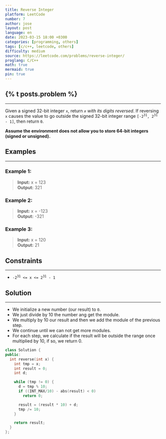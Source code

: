 ```yaml
---
title: Reverse Integer
platform: LeetCode
number: 7
author: jose
layout: post
language: en
date: 2023-03-15 18:00 +0300
categories: [programming, others]
tags: [c/c++, leetcode, others]
difficulty: medium
source: https://leetcode.com/problems/reverse-integer/
proglang: C/C++
math: true
mermaid: true
pin: true
---
```

## {% t posts.problem %}
---
Given a signed 32-bit integer `x`, return *`x` with its digits reversed*. If reversing `x` causes the value to go outside the signed 32-bit integer range <code>[-2<sup>31</sup>, 2<sup>31</sup> - 1]</code>, then return `0`.  

**Assume the environment does not allow you to store 64-bit integers (signed or unsigned).**  

## Examples
---
### **Example 1:**  
>**Input:** x = 123  
>**Output:** 321  
  
### **Example 2:**  
>**Input:** x = -123  
>**Output:** -321  

### **Example 3:**  
>**Input:** x = 120  
>**Output:** 21  

## Constraints
---
- <code>-2<sup>31</sup> <= x <= 2<sup>31</sup> - 1</code>

## Solution
---
- We initialize a new number (our result) to `0`.
- We just divide by 10 the number ang get the module.
- We multiply by 10 our result and then we add the module of the previous step.
- We continue until we can not get more modules.
- For each step, we calculate if the result will be outside the range once multiplied by 10, if so, we return 0.

```c++
class Solution {
public:
  int reverse(int x) {
    int tmp = x;
    int result = 0;
    int d;

    while (tmp != 0) {
      d = tmp % 10;
      if ((INT_MAX/10) - abs(result) < 0)
        return 0;

      result = (result * 10) + d;
      tmp /= 10;
    }

    return result; 
  }
};
```
